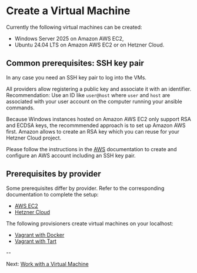# Create a Virtual Machine

Currently the following virtual machines can be created:

- Windows Server 2025 on Amazon AWS EC2,
- Ubuntu 24.04 LTS on Amazon AWS EC2 or on Hetzner Cloud.

## Common prerequisites: SSH key pair

In any case you need an SSH key pair to log into the VMs.

All providers allow registering a public key and associate it with an identifier. Recommendation: Use an ID like `user@host` where `user` and `host` are associated with your user account on the computer running your ansible commands.

Because Windows instances hosted on Amazon AWS EC2 only support RSA and ECDSA keys, the recommmended approach is to set up Amazon AWS first. Amazon allows to create an RSA key which you can reuse for your Hetzner Cloud project.

Please follow the instructions in the [AWS](./aws/aws.md) documentation to create and configure an AWS account including an SSH key pair.

## Prerequisites by provider

Some prerequisites differ by provider. Refer to the corresponding documentation to complete the setup:

- [AWS EC2](./aws/aws.md)
- [Hetzner Cloud](./hcloud/create-linux-vm.md)

The following provisioners create virtual machines on your localhost:

- [Vagrant with Docker](../test/docker/README.md)
- [Vagrant with Tart](../test/tart/README.md)

--

Next: [Work with a Virtual Machine](../work-with-vm.md)
